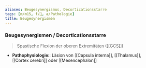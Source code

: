 ```yaml
---
aliases: Beugesynergismus, Decorticationsstarre
tags: [m/m15, f/🧠, a/Pathologie]
title: Beugesynergismen
---
```

### Beugesynergismen / Decorticationsstarre
> Spastische Flexion der oberen Extremitäten ([[GCS]])
- **Pathophysiologie**:: Läsion von [[Capsula interna]], [[Thalamus]], [[Cortex cerebri]] oder [[Mesencephalon]]